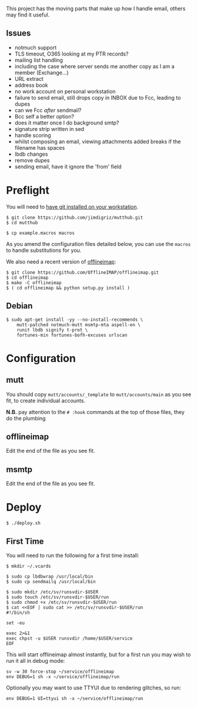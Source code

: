 This project has the moving parts that make up how I handle email, others may find it useful.

## Issues

 * notmuch support
 * TLS timeout, O365 looking at my PTR records?
 * mailing list handling
  * including the case where server sends me another copy as I am a member (Exchange...)
 * URL extract
 * address book
 * no work account on personal workstation
 * failure to send email, still drops copy in INBOX due to Fcc, leading to dupes
  * can we Fcc *after* sendmail?
  * Bcc self a better option?
  * does it matter once I do background smtp?
 * signature strip written in sed
 * handle scoring
 * whilst composing an email, viewing attachments added breaks if the filename has spaces
 * lbdb changes
  * remove dupes
  * sending email, have it ignore the 'from' field

# Preflight

You will need to [have git installed on your workstation](http://git-scm.com/book/en/Getting-Started-Installing-Git).

    $ git clone https://github.com/jimdigriz/mutthub.git
    $ cd mutthub
 
    $ cp example.macros macros

As you amend the configuration files detailed below, you can use the `macros` to handle substitutions for you.

We also need a recent version of [offlineimap](http://offlineimap.org/):

    $ git clone https://github.com/OfflineIMAP/offlineimap.git
    $ cd offlineimap
    $ make -C offlineimap
    $ ( cd offlineimap && python setup.py install )

## Debian

    $ sudo apt-get install -yy --no-install-recommends \
    	mutt-patched notmuch-mutt msmtp-mta aspell-en \
    	runit lbdb signify t-prot \
    	fortunes-min fortunes-bofh-excuses urlscan

# Configuration

## mutt

You should copy `mutt/accounts/_template` to `mutt/accounts/main` as you see fit, to create individual accounts.

**N.B.** pay attention to the `# :hook` commands at the top of those files, they do the plumbing

## offlineimap

Edit the end of the file as you see fit.

## msmtp

Edit the end of the file as you see fit.

# Deploy

    $ ./deploy.sh

## First Time

You will need to run the following for a first time install:

    $ mkdir ~/.vcards
    
    $ sudo cp lbdbwrap /usr/local/bin
    $ sudo cp sendmailq /usr/local/bin
    
    $ sudo mkdir /etc/sv/runsvdir-$USER
    $ sudo touch /etc/sv/runsvdir-$USER/run
    $ sudo chmod +x /etc/sv/runsvdir-$USER/run
    $ cat <<EOF | sudo cat >> /etc/sv/runsvdir-$USER/run
    #!/bin/sh
    
    set -eu
    
    exec 2>&1
    exec chpst -u $USER runsvdir /home/$USER/service
    EOF

This will start offlineimap almost instantly, but for a first run you may wish to run it all in debug mode:

    sv -w 30 force-stop ~/service/offlineimap
    env DEBUG=1 sh -x ~/service/offlineimap/run

Optionally you may want to use TTYUI due to rendering glitches, so run:

    env DEBUG=1 UI=ttyui sh -x ~/service/offlineimap/run
